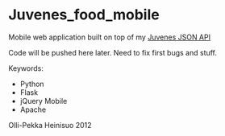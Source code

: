 Juvenes_food_mobile
==============

Mobile web application built on top of my [Juvenes JSON API](https://github.com/skvark/Juvenes_food_info)

Code will be pushed here later. Need to fix first bugs and stuff. 

Keywords:

- Python
- Flask
- jQuery Mobile
- Apache

Olli-Pekka Heinisuo 2012
